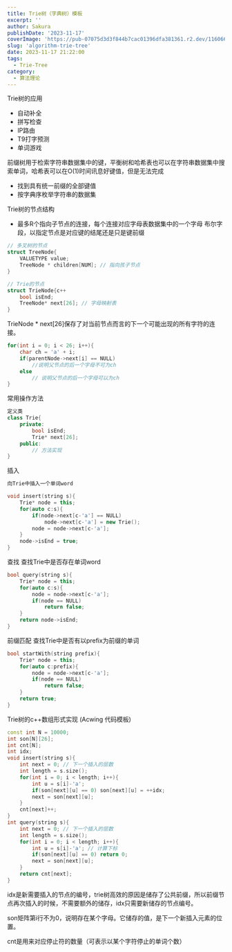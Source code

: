 ```yaml
---
title: Trie树（字典树）模板
excerpt: '' 
author: Sakura
publishDate: '2023-11-17'
coverImage: 'https://pub-07075d3d3f844b7cac01396dfa381361.r2.dev/116066788_p0_master1200.jpg' 
slug: 'algorithm-trie-tree'
date: 2023-11-17 21:22:00
tags:
  - Trie-Tree
category:
  - 算法理论
---
```


Trie树的应用
- 自动补全
- 拼写检查
- IP路由
- T9打字预测
- 单词游戏

前缀树用于检索字符串数据集中的键，平衡树和哈希表也可以在字符串数据集中搜索单词，哈希表可以在O(1)时间讯息好键值，但是无法完成
* 找到具有统一前缀的全部键值
* 按字典序枚举字符串的数据集

Trie树的节点结构

* 最多R个指向子节点的连接，每个连接对应字母表数据集中的一个字母
布尔字段，以指定节点是对应键的结尾还是只是键前缀
```cpp
// 多叉树的节点
struct TreeNode{
    VALUETYPE value;
    TreeNode * children[NUM]; // 指向孩子节点
}
```
```cpp
// Trie的节点
struct TrieNode{c++
    bool isEnd;
    TreeNode* next[26]; // 字母映射表
}
```
TrieNode * next[26]保存了对当前节点而言的下一个可能出现的所有字符的连接。
```cpp
for(int i = 0; i < 26; i++){
    char ch = 'a' + i;
    if(parentNode->next[i] == NULL)
        //说明父节点的后一个字母不可为ch
    else
        // 说明父节点的后一个字母可以为ch
}
```
常用操作方法

```cpp
定义类
class Trie{
    private:
        bool isEnd;
        Trie* next[26];
    public:
        // 方法实现
}
```

插入

```cpp
向Trie中插入一个单词word

void insert(string s){
    Trie* node = this;
    for(auto c:s){
        if(node->next[c-'a'] == NULL)
            node->next[c-'a'] = new Trie();
        node = node->next[c-'a'];
    }
    node->isEnd = true;
}
```

查找
查找Trie中是否存在单词word
```cpp
bool query(string s){
    Trie* node = this;
    for(auto c:s){
        node = node->next[c-'a'];
        if(node == NULL)
            return false;
    }
    return node->isEnd;
}
```

前缀匹配
查找Trie中是否有以prefix为前缀的单词
```cpp
bool startWith(string prefix){
    Trie* node = this;
    for(auto c:prefix){
        node = node->next[c-'a'];
        if(node == NULL)
            return false;
    }
    return true;
}
```
Trie树的c++数组形式实现 (Acwing 代码模板)
```cpp
const int N = 10000;
int son[N][26];
int cnt[N];
int idx;
void insert(string s){
    int next = 0; // 下一个插入的层数
    int length = s.size();
    for(int i = 0; i < length; i++){
        int u = s[i]-'a';
        if(son[next][u] == 0) son[next][u] = ++idx;
        next = son[next][u];
    }
    cnt[next]++;
}
int query(string s){
    int next = 0; // 下一个插入的层数
    int length = s.size();
    for(int i = 0; i < length; i++){
        int u = s[i]-'a'; // 计算下标
        if(son[next][u] == 0) return 0;
        next = son[next][u];
    }
    return cnt[next];
}
```
idx是新需要插入的节点的编号，trie树高效的原因是储存了公共前缀，所以前缀节点再次插入的时候，不需要额外的储存，idx只需要新储存的节点编号。

son矩阵第i行不为0，说明存在某个字母。它储存的值，是下一个新插入元素的位置。

cnt是用来对应停止符的数量（可表示以某个字符停止的单词个数）

